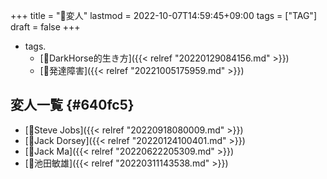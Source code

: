 +++
title = "🔖変人"
lastmod = 2022-10-07T14:59:45+09:00
tags = ["TAG"]
draft = false
+++

-   tags.
    -   [🔖DarkHorse的生き方]({{< relref "20220129084156.md" >}})
    -   [📝発達障害]({{< relref "20221005175959.md" >}})


## 変人一覧 {#640fc5}

-   [👨Steve Jobs]({{< relref "20220918080009.md" >}})
-   [👨Jack Dorsey]({{< relref "20220124100401.md" >}})
-   [👨Jack Ma]({{< relref "20220622205309.md" >}})
-   [📝池田敏雄]({{< relref "20220311143538.md" >}})
